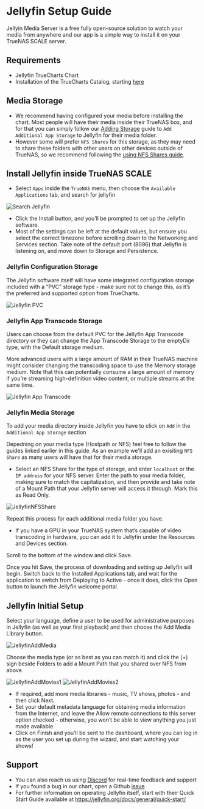 # Jellyfin Setup Guide

Jellyin Media Server is a free fully open-source solution to watch your media from anywhere and our app is a simple way to install it on your TrueNAS SCALE server.

## Requirements

- Jellyfin TrueCharts Chart
- Installation of the TrueCharts Catalog, starting [here](https://truecharts.org/manual/guides/Adding-TrueCharts)

## Media Storage

- We recommend having configured your media before installing the chart. Most people will have their media inside their TrueNAS box, and for that you can simply follow our [Adding Storage](https://truecharts.org/manual/guides/add-storage/#adding-additional-app-storage) guide to `Add Additional App Storage` to Jellyfin for their media folder.
- However some will prefer `NFS Shares` for this storage, as they may need to share these folders with other users on other devices outside of TrueNAS, so we recommend following the [using NFS Shares guide](https://truecharts.org/manual/guides/nfs-share).

## Install Jellyfin inside TrueNAS SCALE

- Select `Apps` inside the `TrueNAS` menu, then choose the `Available Applications` tab, and search for jellyfin

![Search Jellyfin](img/SearchJellyfin.png)

- Click the Install button, and you’ll be prompted to set up the Jellyfin software. 
- Most of the settings can be left at the default values, but ensure you select the correct timezone before scrolling down to the Networking and Services section. Take note of the default port (8096) that Jellyfin is listening on, and move down to Storage and Persistence.

### Jellyfin Configuration Storage

The Jellyfin software itself will have some integrated configuration storage included with a “PVC” storage type - make sure not to change this, as it’s the preferred and supported option from TrueCharts.

![Jellyfin PVC](img/JellyfinPVC.png)

### Jellyfin App Transcode Storage

Users can choose from the default PVC for the Jellyfin App Transcode directory or they can change the App Transcode Storage to the emptyDir type, with the Default storage medium.

More advanced users with a large amount of RAM in their TrueNAS machine might consider changing the transcoding space to use the Memory storage medium. Note that this can potentially consume a large amount of memory if you’re streaming high-definition video content, or multiple streams at the same time.

![Jellyfin App Transcode](img/JellyfinTranscodeDir.png)

### Jellyfin Media Storage

To add your media directory inside Jellyfin you have to click on `Add` in the `Additional App Storage` section

Depedning on your media type (Hostpath or NFS) feel free to follow the guides linked earlier in this guide. As an example we'll add an exisiting `NFS Share` as many users will have that for their media storage.

- Select an NFS Share for the type of storage, and enter `localhost` or the `IP address` for your NFS server. Enter the path to your media folder, making sure to match the capitalization, and then provide and take note of a Mount Path that your Jellyfin server will access it through. Mark this as Read Only.

![JellyfinNFSShare](img/JellyfinNFSStorage.png)

Repeat this process for each additional media folder you have.

- If you have a GPU in your TrueNAS system that’s capable of video transcoding in hardware, you can add it to Jellyfin under the Resources and Devices section.

Scroll to the bottom of the window and click Save.

Once you hit Save, the process of downloading and setting up Jellyfin will begin. Switch back to the Installed Applications tab, and wait for the application to switch from Deploying to Active - once it does, click the Open button to launch the Jellyfin welcome portal.

## Jellyfin Initial Setup

Select your language, define a user to be used for administrative purposes in Jellyfin (as well as your first playback) and then choose the Add Media Library button. 

![JellyfinAddMedia](img/JellyfinAddMedia.png)

Choose the media type (or as best as you can match it) and click the (+) sign beside Folders to add a Mount Path that you shared over NFS from above.

![JellyfinAddMovies1](img/JellyfinAddMovies1.png)
![JellyfinAddMovies2](img/JellyfinAddMovies2.png)

- If required, add more media libraries - music, TV shows, photos - and then click Next.
- Set your default metadata language for obtaining media information from the Internet, and leave the Allow remote connections to this server option checked - otherwise, you won’t be able to view anything you just made available.
- Click on Finish and you’ll be sent to the dashboard, where you can log in as the user you set up during the wizard, and start watching your shows!

## Support

- You can also reach us using [Discord](https://discord.gg/tVsPTHWTtr) for real-time feedback and support
- If you found a bug in our chart, open a Github [issue](https://github.com/truecharts/apps/issues/new/choose)
- For further information on operating Jellyfin itself, start with their Quick Start Guide available at https://jellyfin.org/docs/general/quick-start/
